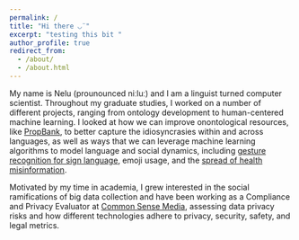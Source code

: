 ```yaml
---
permalink: /
title: "Hi there ◡̈ "
excerpt: "testing this bit "
author_profile: true
redirect_from: 
  - /about/
  - /about.html
---
```


My name is Nelu (prounounced niːluː) and I am a linguist turned computer scientist. Throughout my graduate studies, I worked on a number of different projects, ranging from ontology development to human-centered machine learning. I looked at how we can improve onontological resources, like <a href="https://propbank.github.io/">PropBank</a>, to better capture the idiosyncrasies within and across languages, as well as ways that we can leverage machine learning algorithms to model language and social dynamics, including <a href="[https://link.springer.com/chapter/10.1007/978-3-030-53352-6_16](https://arxiv.org/pdf/1710.06836.pdf)"> gesture recognition for sign language</a>, emoji usage, and the <a href="https://link.springer.com/chapter/10.1007/978-3-030-53352-6_16">spread of health misinformation</a>. 

Motivated by my time in academia, I grew interested in the social ramifications of big data collection and have been working as a Compliance and Privacy Evaluator at <a href="https://www.commonsensemedia.org/">Common Sense Media</a>, assessing data privacy risks and how different technologies adhere to privacy, security, safety, and legal metrics. 

